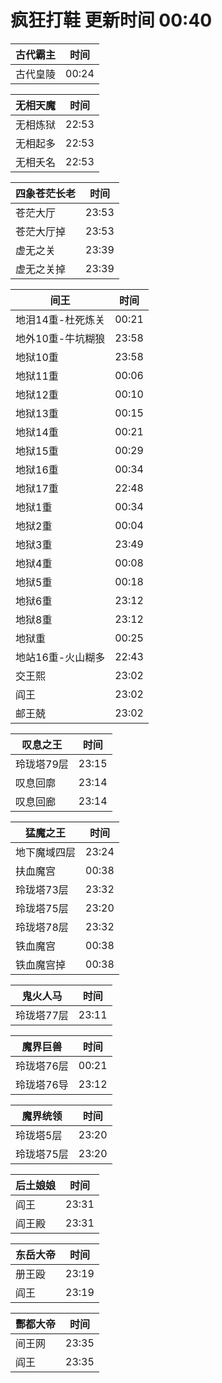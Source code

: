 # 疯狂打鞋 更新时间 00:40

| 古代霸主   | 时间    |
|--------|-------|
| 古代皇陵 | 00:24 |

| 无相天魔   | 时间    |
|--------|-------|
| 无相炼狱 | 22:53 |
| 无相起多 | 22:53 |
| 无相夭名 | 22:53 |

| 四象苍茫长老   | 时间    |
|--------|-------|
| 苍茫大厅 | 23:53 |
| 苍茫大厅掉 | 23:53 |
| 虚无之关 | 23:39 |
| 虚无之关掉 | 23:39 |

| 间王   | 时间    |
|--------|-------|
| 地泪14重-杜死炼关 | 00:21 |
| 地外10重-牛坑糊狼 | 23:58 |
| 地狱10重 | 23:58 |
| 地狱11重 | 00:06 |
| 地狱12重 | 00:10 |
| 地狱13重 | 00:15 |
| 地狱14重 | 00:21 |
| 地狱15重 | 00:29 |
| 地狱16重 | 00:34 |
| 地狱17重 | 22:48 |
| 地狱1重 | 00:34 |
| 地狱2重 | 00:04 |
| 地狱3重 | 23:49 |
| 地狱4重 | 00:08 |
| 地狱5重 | 00:18 |
| 地狱6重 | 23:12 |
| 地狱8重 | 23:12 |
| 地狱重 | 00:25 |
| 地站16重-火山糊多 | 22:43 |
| 交王熙 | 23:02 |
| 阎王 | 23:02 |
| 邮王兢 | 23:02 |

| 叹息之王   | 时间    |
|--------|-------|
| 玲珑塔79层 | 23:15 |
| 叹息回廓 | 23:14 |
| 叹息回廊 | 23:14 |

| 猛魔之王   | 时间    |
|--------|-------|
| 地下魔域四层 | 23:24 |
| 扶血魔宫 | 00:38 |
| 玲珑塔73层 | 23:32 |
| 玲珑塔75层 | 23:20 |
| 玲珑塔78层 | 23:32 |
| 铁血魔宫 | 00:38 |
| 铁血魔宫掉 | 00:38 |

| 鬼火人马   | 时间    |
|--------|-------|
| 玲珑塔77层 | 23:11 |

| 魔界巨兽   | 时间    |
|--------|-------|
| 玲珑塔76层 | 00:21 |
| 玲珑塔76导 | 23:12 |

| 魔界统领   | 时间    |
|--------|-------|
| 玲珑塔5层 | 23:20 |
| 玲珑塔75层 | 23:20 |

| 后土娘娘   | 时间    |
|--------|-------|
| 阎王 | 23:31 |
| 阎王殿 | 23:31 |

| 东岳大帝   | 时间    |
|--------|-------|
| 册王殴 | 23:19 |
| 阎王 | 23:19 |

| 酆都大帝   | 时间    |
|--------|-------|
| 间王网 | 23:35 |
| 阎王 | 23:35 |